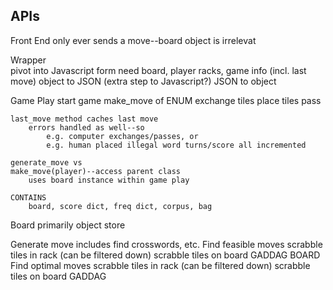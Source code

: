 ## APIs
Front End 
    only ever sends a move--board object is irrelevat

Wrapper    
    pivot into Javascript form 
        need board, player racks, game info (incl. last move) 
    object to JSON (extra step to Javascript?) 
    JSON to object 
    
Game Play 
    start game 
    make_move of ENUM 
        exchange tiles 
        place tiles 
        pass
        
    last_move method caches last move 
        errors handled as well--so 
            e.g. computer exchanges/passes, or 
            e.g. human placed illegal word turns/score all incremented 
    
    generate_move vs 
    make_move(player)--access parent class 
        uses board instance within game play 
        
    CONTAINS 
        board, score dict, freq dict, corpus, bag 
  
  
Board 
    primarily object store 
 
Generate move 
    includes find crosswords, etc. 
    Find feasible moves
        scrabble tiles in rack (can be filtered down)
        scrabble tiles on board
        GADDAG 
        BOARD 
    Find optimal moves 
        scrabble tiles in rack (can be filtered down)
        scrabble tiles on board 
        GADDAG
